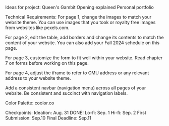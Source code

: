 Ideas for project:
Queen's Gambit Opening explained
Personal portfolio

Technical Requirements:
For page 1, change the images to match your website theme. You can use images that you took or royalty free images from websites like pexels.com.

For page 2, edit the table, add borders and change its contents to match the content of your website. You can also add your Fall 2024 schedule on this page.

For page 3, customize the form to fit well within your website. Read chapter 7 on forms before working on this page.

For page 4, adjust the iframe to refer to CMU address or any relevant address to your website theme.

Add a consistent navbar (navigation menu) across all pages of your website. Be consistent and succinct with navigation labels.

Color Palette: coolor.co

Checkpoints:
Ideation: Aug. 31 DONE!
Lo-fi: Sep. 1
Hi-fi: Sep. 2
First Submission: Sep.10
Final Deadline: Sep.11
